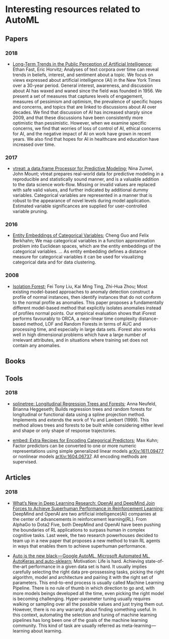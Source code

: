 # Interesting resources related to AutoML

## Papers

### 2018

* [Long-Term Trends in the Public Perception of Artificial Intelligence](https://arxiv.org/abs/1609.04904); Ethan Fast, Eric Horvitz; Analyses of text corpora over time can reveal trends in beliefs, interest, and sentiment about a topic. We focus on views expressed about artificial intelligence (AI) in the New York Times over a 30-year period. General interest, awareness, and discussion about AI has waxed and waned since the field was founded in 1956. We present a set of measures that captures levels of engagement, measures of pessimism and optimism, the prevalence of specific hopes and concerns, and topics that are linked to discussions about AI over decades. We find that discussion of AI has increased sharply since 2009, and that these discussions have been consistently more optimistic than pessimistic. However, when we examine specific concerns, we find that worries of loss of control of AI, ethical concerns for AI, and the negative impact of AI on work have grown in recent years. We also find that hopes for AI in healthcare and education have increased over time.

### 2017

* [vtreat: a data.frame Processor for Predictive Modeling](https://arxiv.org/pdf/1611.09477.pdf); Nina Zumel, John Mount; vtreat prepares real-world data for predictive modeling in a reproducible and statistically sound manner, and is a valuable addition to the data science work-flow. Missing or invalid values are replaced with safe valid values, and further indicated by additional dummy variables. Categorical variables are represented in a manner that is robust to the appearance of novel levels during model application. Estimated variable significances are supplied for user-controlled variable pruning.

### 2016

* [Entity Embeddings of Categorical Variables](https://arxiv.org/pdf/1604.06737.pdf); Cheng Guo and Felix Berkhahn; We map categorical variables in a function approximation problem into Euclidean spaces, which are the entity embeddings of the categorical variables. ... As entity embedding defines a distance measure for categorical variables it can be used for visualizing categorical data and for data clustering.

### 2008 

* [Isolation Forest](https://cs.nju.edu.cn/zhouzh/zhouzh.files/publication/icdm08b.pdf); Fei Tony Liu, Kai Ming Ting, Zhi-Hua Zhou; Most existing model-based approaches to anomaly detection construct a profile of normal instances, then identify instances that do not conform to the normal profile as anomalies. This paper proposes a fundamentally different model-based method that explicitly isolates anomalies instead of profiles normal points. Our empirical evaluation shows that iForest performs favourably to ORCA, a near-linear time complexity distance-based method, LOF and Random Forests in terms of AUC and processing time, and especially in large data sets. iForest also works well in high dimensional problems which have a large number of irrelevant attributes, and in situations where training set does not contain any anomalies.

## Books



## Tools

### 2018

* [splinetree: Longitudinal Regression Trees and Forests](https://cran.r-project.org/web/packages/splinetree/index.html); Anna Neufeld, Brianna Heggeseth; Builds regression trees and random forests for longitudinal or functional data using a spline projection method. Implements and extends the work of Yu and Lambert (1999). This method allows trees and forests to be built while considering either level and shape or only shape of response trajectories.

* [embed: Extra Recipes for Encoding Categorical Predictors](https://cran.r-project.org/web/packages/embed/index.html); 	Max Kuhn; Factor predictors can be converted to one or more numeric representations using simple generalized linear models <arXiv:1611.09477> or nonlinear models <arXiv:1604.06737>. All encoding methods are supervised.

## Articles

### 2018

* [What’s New in Deep Learning Research: OpenAI and DeepMind Join Forces to Achieve Superhuman Performance in Reinforcement Learning](https://towardsdatascience.com/whats-new-in-deep-learning-research-openai-and-deepmind-join-forces-to-achieve-superhuman-48e7d1accf85); DeepMind and OpenAI are two artificial intelligence(AI) companies at the center of advancements in reinforcement learning(RL). From AlphaGo to Dota2 Five, both DeepMind and OpenAI have been pushing the boundaries of RL applications to surpass human in complex cognitive tasks. Last week, the two research powerhouses decided to team up in a new paper that proposes a new method to train RL agents in ways that enables them to achieve superhuman performance.

* [Auto is the new black — Google AutoML, Microsoft Automated ML, AutoKeras and auto-sklearn](https://medium.com/@santiagof/auto-is-the-new-black-google-automl-microsoft-automated-ml-autokeras-and-auto-sklearn-80d1d3c3005c); Motivation: Life is hard. Achieving state-of-the-art performance in a given data set is hard. It usually implies carefully selecting the right data pre-prossessing tasks, picking the right algorithm, model and architecture and pairing it with the right set of parameters. This end-to-end process is usually called Machine Learning Pipeline. There is no rule of thumb in which direction to go and, with more models beings developed all the time, even picking the right model is becoming challenging. Hyper-parameter tuning usually requires walking or sampling over all the possible values and just trying them out. However, there is no any warranty about finding something useful. In this context, automating the selection and tuning of machine learning pipelines has long been one of the goals of the machine learning community. This kind of task are usually referred as meta-learning — learning about learning.
